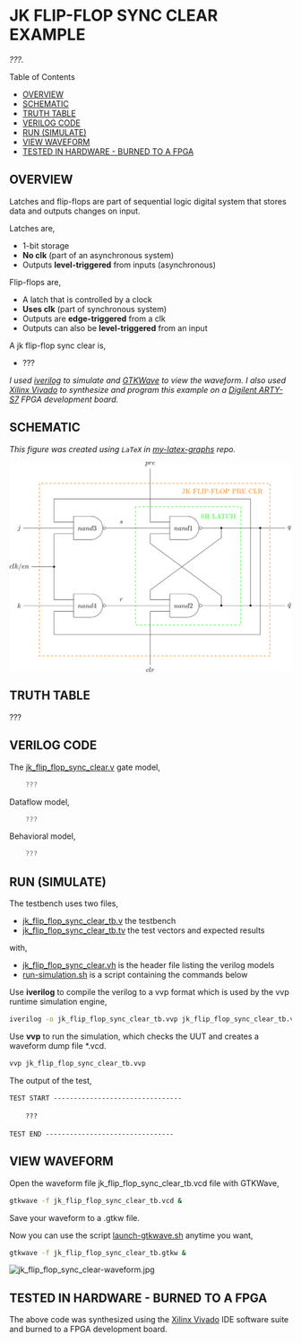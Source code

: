 # JK FLIP-FLOP SYNC CLEAR EXAMPLE

_???._

Table of Contents

* [OVERVIEW](https://github.com/JeffDeCola/my-verilog-examples/tree/master/basic-code/sequential-logic/jk_flip_flop_sync_clear#overview)
* [SCHEMATIC](https://github.com/JeffDeCola/my-verilog-examples/tree/master/basic-code/sequential-logic/jk_flip_flop_sync_clear#schematic)
* [TRUTH TABLE](https://github.com/JeffDeCola/my-verilog-examples/tree/master/basic-code/sequential-logic/jk_flip_flop_sync_clear#truth-table)
* [VERILOG CODE](https://github.com/JeffDeCola/my-verilog-examples/tree/master/basic-code/sequential-logic/jk_flip_flop_sync_clear#verilog-code)
* [RUN (SIMULATE)](https://github.com/JeffDeCola/my-verilog-examples/tree/master/basic-code/sequential-logic/jk_flip_flop_sync_clear#run-simulate)
* [VIEW WAVEFORM](https://github.com/JeffDeCola/my-verilog-examples/tree/master/basic-code/sequential-logic/jk_flip_flop_sync_clear#view-waveform)
* [TESTED IN HARDWARE - BURNED TO A FPGA](https://github.com/JeffDeCola/my-verilog-examples/tree/master/basic-code/sequential-logic/jk_flip_flop_sync_clear#tested-in-hardware---burned-to-a-fpga)

## OVERVIEW

Latches and flip-flops are part of sequential logic
digital system that stores data and outputs changes on input.

Latches are,

* 1-bit storage
* **No clk** (part of an asynchronous system)
* Outputs **level-triggered** from inputs (asynchronous)

Flip-flops are,

* A latch that is controlled by a clock
* **Uses clk** (part of synchronous system)
* Outputs are **edge-triggered** from a clk
* Outputs can also be **level-triggered** from an input

A jk flip-flop sync clear is,

* ???

_I used
[iverilog](https://github.com/JeffDeCola/my-cheat-sheets/tree/master/hardware/tools/simulation/iverilog-cheat-sheet)
to simulate and
[GTKWave](https://github.com/JeffDeCola/my-cheat-sheets/tree/master/hardware/tools/simulation/gtkwave-cheat-sheet)
to view the waveform. I also used
[Xilinx Vivado](https://github.com/JeffDeCola/my-cheat-sheets/tree/master/hardware/tools/synthesis/xilinx-vivado-cheat-sheet)
to synthesize and program this example on a
[Digilent ARTY-S7](https://github.com/JeffDeCola/my-cheat-sheets/tree/master/hardware/development/fpga-development-boards/digilent-arty-s7-cheat-sheet)
FPGA development board._

## SCHEMATIC

_This figure was created using `LaTeX` in
[my-latex-graphs](https://github.com/JeffDeCola/my-latex-graphs/tree/master/mathematics/applied/electrical-engineering/sequential-logic/jk-flip-flop-sync-clear)
repo._

<p align="center">
    <img src="svgs/jk-flip-flop-sync-clear.svg"
    align="middle"
</p>

## TRUTH TABLE

???

## VERILOG CODE

The
[jk_flip_flop_sync_clear.v](https://github.com/JeffDeCola/my-verilog-examples/blob/master/basic-code/sequential-logic/jk_flip_flop_sync_clear/jk_flip_flop_sync_clear.v)
gate model,

```verilog
    ???
```

Dataflow model,

```verilog
    ???
```

Behavioral model,

```verilog
    ???
```

## RUN (SIMULATE)

The testbench uses two files,

* [jk_flip_flop_sync_clear_tb.v](https://github.com/JeffDeCola/my-verilog-examples/blob/master/basic-code/sequential-logic/jk_flip_flop_sync_clear/jk_flip_flop_sync_clear_tb.v)
  the testbench
* [jk_flip_flop_sync_clear_tb.tv](https://github.com/JeffDeCola/my-verilog-examples/blob/master/basic-code/sequential-logic/jk_flip_flop_sync_clear/jk_flip_flop_sync_clear_tb.tv)
  the test vectors and expected results

with,

* [jk_flip_flop_sync_clear.vh](https://github.com/JeffDeCola/my-verilog-examples/blob/master/basic-code/sequential-logic/jk_flip_flop_sync_clear/jk_flip_flop_sync_clear.vh)
  is the header file listing the verilog models
* [run-simulation.sh](https://github.com/JeffDeCola/my-verilog-examples/blob/master/basic-code/sequential-logic/jk_flip_flop_sync_clear/run-simulation.sh)
  is a script containing the commands below

Use **iverilog** to compile the verilog to a vvp format
which is used by the vvp runtime simulation engine,

```bash
iverilog -o jk_flip_flop_sync_clear_tb.vvp jk_flip_flop_sync_clear_tb.v jk_flip_flop_sync_clear.vh
```

Use **vvp** to run the simulation, which checks the UUT
and creates a waveform dump file *.vcd.

```bash
vvp jk_flip_flop_sync_clear_tb.vvp
```

The output of the test,

```text
TEST START --------------------------------

    ???

TEST END --------------------------------
```

## VIEW WAVEFORM

Open the waveform file jk_flip_flop_sync_clear_tb.vcd file with GTKWave,

```bash
gtkwave -f jk_flip_flop_sync_clear_tb.vcd &
```

Save your waveform to a .gtkw file.

Now you can use the script
[launch-gtkwave.sh](https://github.com/JeffDeCola/my-verilog-examples/blob/master/launch-GTKWave-script/launch-gtkwave.sh)
anytime you want,

```bash
gtkwave -f jk_flip_flop_sync_clear_tb.gtkw &
```

![jk_flip_flop_sync_clear-waveform.jpg](../../../docs/pics/basic-code/jk_flip_flop_sync_clear-waveform.jpg)

## TESTED IN HARDWARE - BURNED TO A FPGA

The above code was synthesized using the
[Xilinx Vivado](https://github.com/JeffDeCola/my-cheat-sheets/tree/master/hardware/tools/synthesis/xilinx-vivado-cheat-sheet)
IDE software suite and burned to a FPGA development board.
